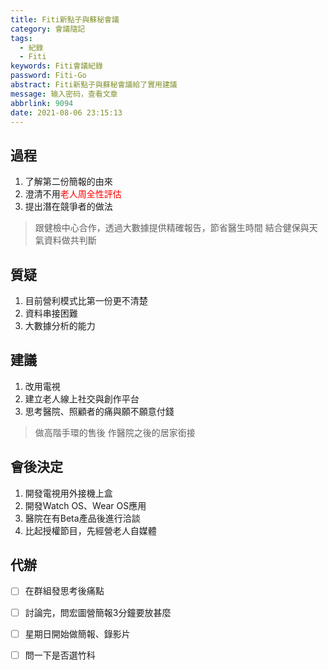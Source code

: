 ```yaml
---
title: Fiti新點子與蘇秘會議
category: 會議隨記
tags:
  - 紀錄
  - Fiti
keywords: Fiti會議紀錄
password: Fiti-Go
abstract: Fiti新點子與蘇秘會議給了實用建議
message: 输入密码，查看文章
abbrlink: 9094
date: 2021-08-06 23:15:13
---
```

## 過程
1. 了解第二份簡報的由來
2. 澄清不用<font color="red">老人周全性評估</font>
3. 提出潛在競爭者的做法
> 跟健檢中心合作，透過大數據提供精確報告，節省醫生時間
> 結合健保與天氣資料做共判斷

## 質疑
1. 目前營利模式比第一份更不清楚
2. 資料串接困難
3. 大數據分析的能力

## 建議

1. 改用電視
2. 建立老人線上社交與創作平台
3. 思考醫院、照顧者的痛與願不願意付錢
> 做高階手環的售後
> 作醫院之後的居家銜接


## 會後決定

1. 開發電視用外接機上盒
2. 開發Watch OS、Wear OS應用
3. 醫院在有Beta產品後進行洽談
4. 比起授權節目，先經營老人自媒體

## 代辦
- [ ] 在群組發思考後痛點
- [ ] 討論完，問宏圖營簡報3分鐘要放甚麼
- [ ] 星期日開始做簡報、錄影片
- [ ] 問一下是否選竹科





